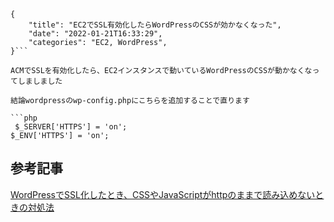 ```metadata
{
    "title": "EC2でSSL有効化したらWordPressのCSSが効かなくなった",
    "date": "2022-01-21T16:33:29",
    "categories": "EC2, WordPress",
}```

ACMでSSLを有効化したら、EC2インスタンスで動いているWordPressのCSSが動かなくなってしましました

結論wordpressのwp-config.phpにこちらを追加することで直ります

```php
 $_SERVER['HTTPS'] = 'on';
$_ENV['HTTPS'] = 'on';
```

## 参考記事

[WordPressでSSL化したとき、CSSやJavaScriptがhttpのままで読み込めないときの対処法](https://frostmoon.net/?p=641)
